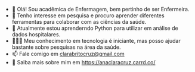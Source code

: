 - 👋 Olá! Sou acadêmica de Enfermagem, bem pertinho de ser Enfermeira.
- 🔭 Tenho interesse em pesquisa e procuro aprender diferentes ferramentas para colaborar com as ciências da saúde.
- 🌱 Atualmente estou aprenderndo Python para utilizar em análise de dados hospitalares.
- 👩🏼‍💻 Meu conhecimento em tecnologia é iniciante, mas posso ajudar bastante sobre pesquisas na área da saúde.
- 📫 Fale comigo em clarabritocruz@gmail.com
- 📄 Saiba mais sobre mim em https://anaclaracruz.carrd.co/
